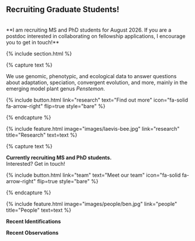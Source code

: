 ---
---

[//]: # (Research page)

## Recruiting Graduate Students!
<br>
**I am recruiting MS and PhD students for August 2026. If you are a postdoc interested in collaborating on fellowship applications, I encourage you to get in touch!**

{% include section.html %}

{% capture text %}

We use genomic, phenotypic, and ecological data to answer questions about adaptation, speciation, convergent evolution, and more, mainly in the emerging model plant genus *Penstemon*.

{%
  include button.html
  link="research"
  text="Find out more"
  icon="fa-solid fa-arrow-right"
  flip=true
  style="bare"
%}

{% endcapture %}

{%
  include feature.html
  image="images/laevis-bee.jpg"
  link="research"
  title="Research"
  text=text
%}


[//]: # (People page)
{% capture text %}

**Currently recruiting MS and PhD students.**
<br>
Interested? Get in touch!


{%
  include button.html
  link="team"
  text="Meet our team"
  icon="fa-solid fa-arrow-right"
  flip=true
  style="bare"
%}

{% endcapture %}

{%
  include feature.html
  image="images/people/ben.jpg"
  link="people"
  title="People"
  text=text
%}


[//]: # (iNat identifications)

<div class="inat-container">
  <div class="inat-widget" id="inat-identifications">
    <strong>Recent Identifications</strong>
    <ul class="inat-id-list"></ul>
  </div>
</div>





[//]: # (iNat observations)

<div class="inat-container">
  <div class="inat-widget" id="inat-observations">
    <strong>Recent Observations</strong>
    <ul class="inat-id-list"></ul>
  </div>
</div>


<div style="clear: both;"></div>
